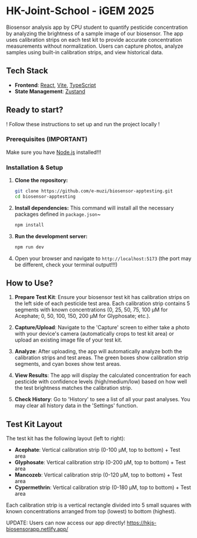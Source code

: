 # HK-Joint-School - iGEM 2025

Biosensor analysis app by CPU student to quantify pesticide concentration by analyzing the brightness of a sample image of our biosensor. The app uses calibration strips on each test kit to provide accurate concentration measurements without normalization. Users can capture photos, analyze samples using built-in calibration strips, and view historical data.

## Tech Stack

*   **Frontend**: [React](https://reactjs.org/), [Vite](https://vitejs.dev/), [TypeScript](https://www.typescriptlang.org/)
*   **State Management**: [Zustand](https://github.com/pmndrs/zustand)

## Ready to start? 

! Follow these instructions to set up and run the project locally !

### Prerequisites (IMPORTANT)

Make sure you have [Node.js](https://nodejs.org/en/) installed!!!

### Installation & Setup

1.  **Clone the repository:**
    ```bash
    git clone https://github.com/e-muzi/biosensor-apptesting.git
    cd biosensor-apptesting
    ```

2.  **Install dependencies:**
    This command will install all the necessary packages defined in `package.json`~ 
    ```bash
    npm install
    ```

3.  **Run the development server:**
    ```bash
    npm run dev
    ```

4.  Open your browser and navigate to `http://localhost:5173` (the port may be different, check your terminal output!!!)

## How to Use?

1.  **Prepare Test Kit**: Ensure your biosensor test kit has calibration strips on the left side of each pesticide test area. Each calibration strip contains 5 segments with known concentrations (0, 25, 50, 75, 100 µM for Acephate; 0, 50, 100, 150, 200 µM for Glyphosate; etc.).

2.  **Capture/Upload**: Navigate to the 'Capture' screen to either take a photo with your device's camera (automatically crops to test kit area) or upload an existing image file of your test kit.

3.  **Analyze**: After uploading, the app will automatically analyze both the calibration strips and test areas. The green boxes show calibration strip segments, and cyan boxes show test areas.

4.  **View Results**: The app will display the calculated concentration for each pesticide with confidence levels (high/medium/low) based on how well the test brightness matches the calibration strip.

5.  **Check History**: Go to 'History' to see a list of all your past analyses. You may clear all history data in the 'Settings' function.

## Test Kit Layout

The test kit has the following layout (left to right):
- **Acephate**: Vertical calibration strip (0-100 µM, top to bottom) + Test area
- **Glyphosate**: Vertical calibration strip (0-200 µM, top to bottom) + Test area  
- **Mancozeb**: Vertical calibration strip (0-120 µM, top to bottom) + Test area
- **Cypermethrin**: Vertical calibration strip (0-180 µM, top to bottom) + Test area

Each calibration strip is a vertical rectangle divided into 5 small squares with known concentrations arranged from top (lowest) to bottom (highest).

UPDATE: Users can now access our app directly! https://hkjs-biosensorapp.netlify.app/